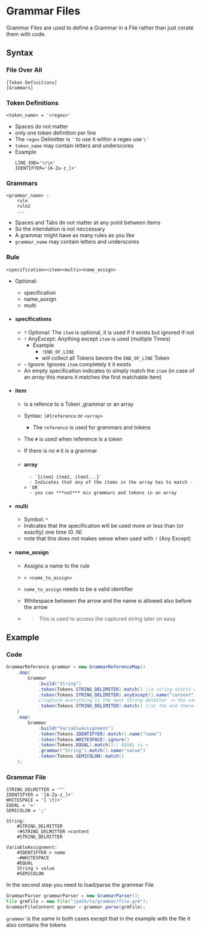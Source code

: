 # Grammar Files
Grammar Files are used to define a Grammar in a File rather than just cerate them with code.

## Syntax
### File Over All
```
[Token Definitions]
[Grammars]
```
### Token Definitions
```
<token_name> = '<regex>'
```

 - Spaces do not matter
 - only one token definition per line
 - The `regex` Delimitter is `'` to use it within a regex use `\'`
 - `token_name` may contain letters and underscores
 - Example
	```
	LINE_END='\r\n'
	IDENTIFYER='[A-Za-z_]+'
	```
### Grammars
```
<grammar_name> :
	rule
	rule2
	...
```
 - Spaces and Tabs do not matter at any point between items
 - So the intendation is not neccessary
 - A grammar might have as many rules as you like
 - `grammar_name` may contain letters and underscores

### Rule
```
<specification><item><multi><name_assign>
```

 - Optional:
	 - specification
	 - name_assign
	 - multi
	
 - #### specifications
	 - `?` Optional: The `item` is optional, it is used if it exists but ignored if not
	 - `!` AnyExcept: Anything except `item` is used (multiple Times)
		 - Example
			 - `!END_OF_LINE` 
			 - will collect all Tokens bevore the `END_OF_LINE` Token
	 - `~` Ignore: Ignores `item` completely it it exists
	 - An empty specification indicates to simply match the `item` (in case of an *array* this means it matches the first matchable item)
 - #### item
	 - is a refence to a Token ,grammar or an array
	 - Syntax: `[#]reference` or `<array>`
	   
	    - The ``reference`` is used for grammars and tokens
	 - The `#` is used when reference is a token
	 - If there is no `#` it is a grammar
     - #### array
         	 - `{item1 item2, item3...}`
         	 - Indicates that any of the items in the array has to match -> `OR`
         	 - you can ***not*** mix grammars and tokens in an array
 - #### multi
     - Symbol: `*`
     - Indicates that the specification will be used more or less than (or exactly) one time (0..N)
     - note that this does not makes sense when used with `!` (Any Except)
 - #### name_assign
	 - Assigns a name to the rule
	
	 - `> <name_to_assign>`
	
	 - `name_to_assign` needs to be a valid identifier
	
	 - Whitespace between the arrow and the name is allowed also before the arrow
	
	 - > This is used to access the captured string later on easy

## Example

### Code

```java
GrammarReference grammar = new GrammarReferenceMap()
    .map(
        Grammar
            .build("String")
            .token(Tokens.STRING_DELIMITER).match() //a string starts with an String delmitter -> "
            .token(Tokens.STRING_DELIMITER).anyExcept().name("content") 
            //capture everything to the next String delmiter -> the content of the string and save it with the name "content" for later usage
            .token(Tokens.STRING_DELIMITER).match() //at the end there must be an Sring delmitter too
	)
    .map(
        Grammar
            .build("VariableAssignment")
            .token(Tokens.IDENTIFYER).match().name("name")
            .token(Tokens.WHITESPACE).ignore()
            .token(Tokens.EQUAL).match()// EQUAL is =
            .grammar("String").match().name("value")
            .token(Tokens.SEMICOLON).match()
    );
```
### Grammar File

    STRING_DELMITTER = '"'
    IDENTIFYER = '[A-Za-z_]+'
    WHITESPACE = '[ \t]+'
    EQUAL = '='
    SEMICOLON = ';'
    
    String:
        #STRING_DELMITTER
        !#STRING_DELMITTER >content
        #STRING_DELMITTER
    
    VariableAssignment:
        #IDENTIFYER > name
        ~#WHITESPACE
        #EQUAL
        String > value
        #SEMICOLON

In the second step you need to load/parse the grammar File

```java
GrammarParser grammarParser = new GrammarParser();
File grmFile = new File("/path/to/grammar/file.grm");
GrammarFileContent grammar = grammar.parse(grmFile);
```

`grammar` is the same in both cases except that in the example with the file it also contains the tokens 